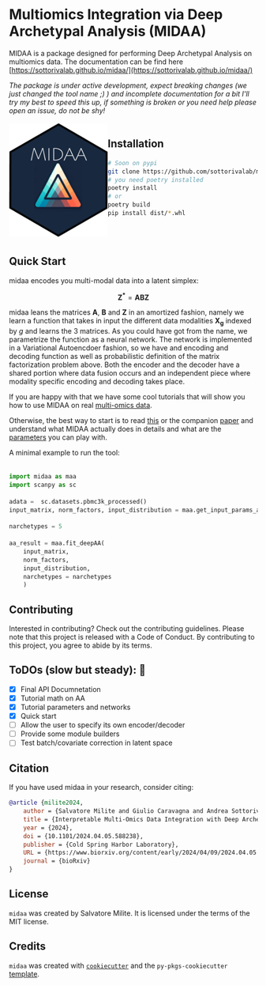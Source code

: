# Multiomics Integration via Deep Archetypal Analysis (MIDAA)

MIDAA is a package designed for performing Deep Archetypal Analysis on multiomics data. The documentation can be find here [https://sottorivalab.github.io/midaa/](https://sottorivalab.github.io/midaa/)

*The package is under active development, expect breaking changes (we just changed the tool name ;) ) and incomplete documentation for a bit*
*I'll try my best to speed this up, if something is broken or you need help please open an issue, do not be shy!*
<br/><br/>
<img src="https://github.com/sottorivalab/daario/blob/69f8399cadfcb10ba1bc483cd4405b823efda64c/logo.png?raw=true" width="200px" align="left">




## Installation

```bash
# Soon on pypi
git clone https://github.com/sottorivalab/midaa.git
# you need poetry installed
poetry install
# or 
poetry build
pip install dist/*.whl

```
<br/><br/>


## Quick Start


midaa encodes you multi-modal data into a latent simplex: 

$$
\mathbf{Z^*} =   \mathbf{A}  \mathbf{B}  \mathbf{Z} 
$$


midaa leans the matrices $\mathbf{A}$, $\mathbf{B}$ and $\mathbf{Z}$ in an amortized fashion, namely we learn a function that takes in input the different data modalities $\mathbf{X_g}$ indexed by $g$ and learns the 3 matrices. As you could have got from the name, we parametrize the function as a neural network. 
The network is implemented in a Variational Autoencdoer fashion, so we have and encoding and decoding function as well as probabilistic definition of the matrix factorization problem above.
Both the encoder and the decoder have a shared portion where data fusion occurs and an independent piece where modality specific encoding and decoding takes place.

If you are happy with that we have some cool tutorials that will show you how to use MIDAA on real [multi-omics data](https://sottorivalab.github.io/midaa/scMulti_multimodal.ipynb).

Otherwise, the best way to start is to read [this](https://sottorivalab.github.io/midaa/midaa_long_form.html) or the companion [paper](https://www.biorxiv.org/content/10.1101/2024.04.05.588238v1) and understand what MIDAA actually does in details and what are the [parameters](https://sottorivalab.github.io/midaa/implementation_and_parameters.ipynb) you can play with.


A minimal example to run the tool:

```python

import midaa as maa
import scanpy as sc

adata =  sc.datasets.pbmc3k_processed()
input_matrix, norm_factors, input_distribution = maa.get_input_params_adata(adata)

narchetypes = 5

aa_result = maa.fit_deepAA(
    input_matrix,
    norm_factors,
    input_distribution,
    narchetypes = narchetypes
    )


```

## Contributing

Interested in contributing? Check out the contributing guidelines. Please note that this project is released with a Code of Conduct. By contributing to this project, you agree to abide by its terms.

## ToDOs  (slow but steady):  🔨

- [X] Final API Documnetation
- [X] Tutorial math on AA
- [X] Tutorial parameters and networks
- [X] Quick start 
- [ ] Allow the user to specify its own encoder/decoder
- [ ] Provide some module builders
- [ ] Test batch/covariate correction in latent space 

## Citation 

If you have used midaa in your research, consider citing:
```bibtex
@article {milite2024,
	author = {Salvatore Milite and Giulio Caravagna and Andrea Sottoriva},
	title = {Interpretable Multi-Omics Data Integration with Deep Archetypal Analysis},
	year = {2024},
	doi = {10.1101/2024.04.05.588238},
	publisher = {Cold Spring Harbor Laboratory},
	URL = {https://www.biorxiv.org/content/early/2024/04/09/2024.04.05.588238},
	journal = {bioRxiv}
}
```

## License

`midaa` was created by Salvatore Milite. It is licensed under the terms of the MIT license.

## Credits

`midaa` was created with [`cookiecutter`](https://cookiecutter.readthedocs.io/en/latest/) and the `py-pkgs-cookiecutter` [template](https://github.com/py-pkgs/py-pkgs-cookiecutter).
